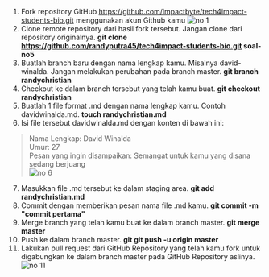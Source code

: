 1. Fork repository GitHub https://github.com/impactbyte/tech4impact-students-bio.git menggunakan akun Github kamu
![no 1](https://drive.google.com/uc?export=view&id=1Ds93CCEobd1WZKv7sE57hXaap0H5MiU3)
2. Clone remote repository dari hasil fork tersebut. Jangan clone dari repository originalnya. **git clone https://github.com/randyputra45/tech4impact-students-bio.git soal-no5**
3. Buatlah branch baru dengan nama lengkap kamu. Misalnya david-winalda. Jangan melakukan perubahan pada branch master. **git branch randychristian**
4. Checkout ke dalam branch tersebut yang telah kamu buat. **git checkout randychristian**
5. Buatlah 1 file format .md dengan nama lengkap kamu. Contoh davidwinalda.md. **touch randychristian.md** 
6. Isi file tersebut davidwinalda.md dengan konten di bawah ini:
> Nama Lengkap: David Winalda <br>
> Umur: 27 <br>
> Pesan yang ingin disampaikan: Semangat untuk kamu yang disana sedang berjuang <br>
![no 6](https://drive.google.com/uc?export=view&id=1h2zqxtOonvg59w9WLwZfwZwE4EZGOnvz)
7. Masukkan file .md tersebut ke dalam staging area. **git add randychristian.md**
8. Commit dengan memberikan pesan nama file .md kamu. **git commit -m "commit pertama"**
9. Merge branch yang telah kamu buat ke dalam branch master. **git merge master**
10. Push ke dalam branch master. **git git push -u origin master**
11. Lakukan pull request dari GitHub Repository yang telah kamu fork untuk digabungkan ke dalam branch master pada GitHub Repository aslinya. <br>
![no 11](https://drive.google.com/uc?export=view&id=1UFb-h26HcBNg_Vkd6ACTN3Nbv1in9ol2)